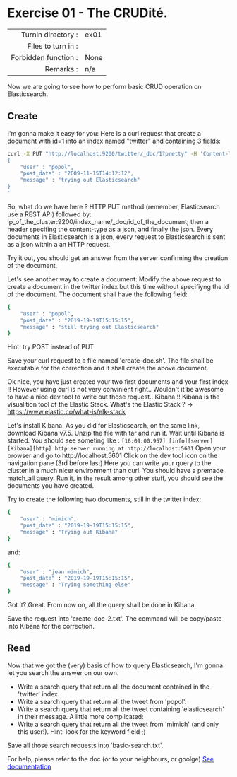 # Exercise 01 - The CRUDité.

|                         |                    |
| -----------------------:| ------------------ |
|   Turnin directory :    |  ex01              |
|   Files to turn in :    |   |
|   Forbidden function :  |  None              |
|   Remarks :             |  n/a               |

Now we are going to see how to perform basic CRUD operation on Elasticsearch.

## Create

I'm gonna make it easy for you: Here is a curl request that create a document with id=1 into an index named "twitter" and containing 3 fields:

```bash
curl -X PUT "http://localhost:9200/twitter/_doc/1?pretty" -H 'Content-Type: application/json' -d'
{
    "user" : "popol",
    "post_date" : "2009-11-15T14:12:12",
    "message" : "trying out Elasticsearch"
}
'
```
So, what do we have here ? 
HTTP PUT method (remember, Elasticsearch use a REST API) followed by: ip_of_the_cluster:9200/index_name/_doc/id_of_the_document; then a header specifing the content-type as a json, and finally the json. 
Every documents in Elasticsearch is a json, every request to Elasticsearch is sent as a json within a an HTTP request.

Try it out, you should get an answer from the server confirming the creation of the document.

Let's see another way to create a document: Modify the above request to create a document in the twitter index but this time without specifiyng the id of the document. The document shall have the following field:
```bash
{
    "user" : "popol",
    "post_date" : "2019-19-19T15:15:15",
    "message" : "still trying out Elasticsearch"
}
```
Hint: try POST instead of PUT

Save your curl request to a file named 'create-doc.sh'. The file shall be executable for the correction and it shall create the above document.

Ok nice, you have just created your two first documents and your first index !!
However using curl is not very convinient right.. Wouldn't it be awesome to have a nice dev tool to write out those request.. Kibana !!
Kibana is the visualition tool of the Elastic Stack. What's the Elastic Stack ? -> <href src="https://www.elastic.co/what-is/elk-stack"><u><font color="blue">https://www.elastic.co/what-is/elk-stack</font></u></href>

Let's install Kibana.
As you did for Elasticsearch, on the same link, download Kibana v7.5.
Unzip the file with tar and run it.
Wait until Kibana is started. You should see someting like :
`[16:09:00.957] [info][server][Kibana][http] http server running at http://localhost:5601`
Open your browser and go to http://localhost:5601
Click on the dev tool icon on the navigation pane (3rd before last)
Here you can write your query to the cluster in a much nicer environment than curl. You should have a premade match_all query. Run it, in the result among other stuff, you should see the documents you have created.

Try to create the following two documents, still in the twitter index:
```bash
{
    "user" : "mimich",
    "post_date" : "2019-19-19T15:15:15",
    "message" : "Trying out Kibana"
}
```
and:
```bash
{
    "user" : "jean mimich",
    "post_date" : "2019-19-19T15:15:15",
    "message" : "Trying something else"
}
```

Got it? Great. From now on, all the query shall be done in Kibana.

Save the request into 'create-doc-2.txt'. The command will be copy/paste into Kibana for the correction.

## Read

Now that we got the (very) basis of how to query Elasticsearch, I'm gonna let you search the answer on our own.

- Write a search query that return all the document contained in the 'twitter' index. 
- Write a search query that return all the tweet from 'popol'.
- Write a search query that return all the tweet containing 'elasticsearch' in their message.
A little more complicated:
- Write a search query that return all the tweet from 'mimich' (and only this user!). Hint: look for the keyword field ;)

Save all those search requests into 'basic-search.txt'.

For help, please refer to the doc (or to your neighbours, or goolge) <href src="https://www.elastic.co/guide/en/elasticsearch/reference/current/setup.html"><u><font color="blue">See documentation</font></u></href>
